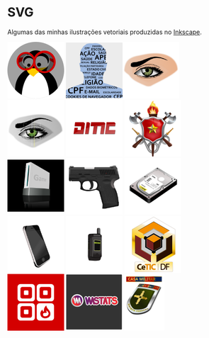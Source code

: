 # SVG

Algumas das minhas ilustrações vetoriais produzidas no [Inkscape](https://inkscape.org/pt-br/).

<img src="https://github.com/ricardomaia/SVG/blob/main/tux.svg" height="128"> <img src="https://github.com/ricardomaia/SVG/blob/main/dados%20pessoais.svg" height="128"><img src="https://github.com/ricardomaia/SVG/blob/main/eye.svg" height="128"> <img src="https://github.com/ricardomaia/SVG/blob/main/eye_scan.svg" height="128"> <img src="https://github.com/ricardomaia/SVG/blob/main/Logo-DITIC-2021.svg" height="128"> <img src="https://raw.githubusercontent.com/ricardomaia/SVG/main/Bras%C3%A3o%20CBMDF%20v2.svg" height="128"> <img src="https://github.com/ricardomaia/SVG/blob/main/game-console.svg" height="128"> <img src="https://github.com/ricardomaia/SVG/blob/main/gun-p40.svg" height="128"> <img src="https://github.com/ricardomaia/SVG/blob/main/hdd.svg" height="128"> <img src="https://github.com/ricardomaia/SVG/blob/main/modern-mobile.svg" height="128"> <img src="https://github.com/ricardomaia/SVG/blob/main/sme.svg" height="128"> <img src="https://github.com/ricardomaia/SVG/blob/main/CETIC-PIN.svg" height="128"> 
<img src="https://github.com/ricardomaia/SVG/blob/main/bqreader.svg" height="128"> <img src="https://github.com/ricardomaia/SVG/blob/main/wa-stats.svg" height="128"> <img src="https://github.com/ricardomaia/SVG/blob/main/cm.SVG" height="128">



